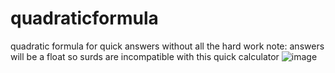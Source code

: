 # quadraticformula
quadratic formula for quick answers without all the hard work
note: answers will be a float so surds are incompatible with this quick calculator
![image](https://user-images.githubusercontent.com/86781896/142778292-ed4a2c6f-2e8d-423e-9123-7a2b44a96ad8.png)

